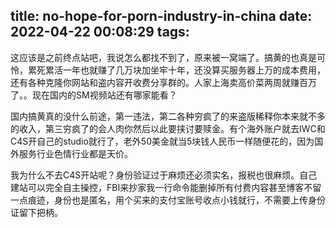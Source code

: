 title: no-hope-for-porn-industry-in-china
date: 2022-04-22 00:08:29
tags:
---

这应该是之前终点站吧，我说怎么都找不到了，原来被一窝端了。搞黄的也真是可怜，累死累活一年也就赚了几万块加坐牢十年，还没算买服务器上万的成本费用，还有各种克隆你网站和盗内容开收费分享群的。人家上海卖高价菜两周就赚百万了。。现在国内的SM视频站还有哪家能看？

国内搞黄真的没什么前途，第一违法，第二各种穷疯了的来盗版稀释你本来就不多的收入，第三穷疯了的会人肉你然后以此要挟讨要赎金。有个海外账户就去IWC和C4S开自己的studio就行了，老外50美金就当5块钱人民币一样随便花的，因为国外服务行业色情行业都是天价。

我为什么不去C4S开站呢？身份验证过于麻烦还必须实名，报税也很麻烦。自己建站可以完全自主操控，FBI来抄家我一行命令能删掉所有付费内容甚至博客不留一点痕迹，身份也是匿名，用个买来的支付宝账号收点小钱就行，不需要上传身份证留下把柄。
